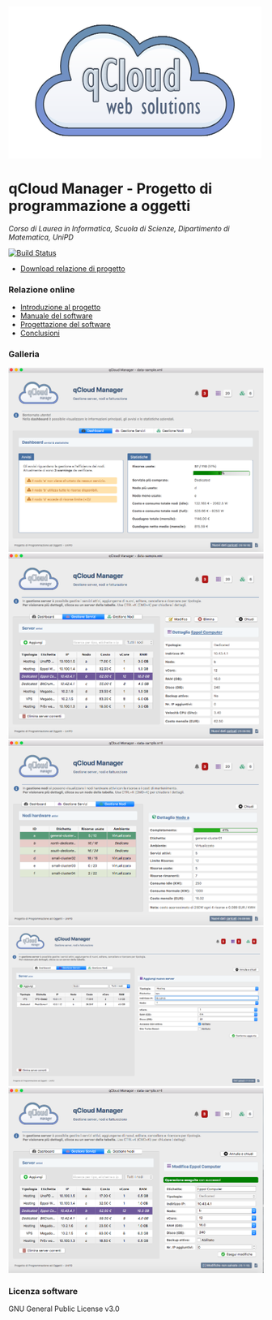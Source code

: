 
![image](images/qcloud.png)

# qCloud Manager - Progetto di programmazione a oggetti

*Corso di Laurea in Informatica, Scuola di Scienze, Dipartimento di
Matematica, UniPD*

[![Build Status](https://travis-ci.org/Maxelweb/qCloudUNIPD.svg?branch=master)](https://travis-ci.org/Maxelweb/qCloudUNIPD)
- [Download relazione di progetto](download/relazione.pdf)

### Relazione online

- [Introduzione al progetto](sec/intro.md)
- [Manuale del software](sec/manuale.md)
- [Progettazione del software](sec/progettazione.md)
- [Conclusioni](sec/conclusione.md)

### Galleria

![Dashboard](images/dash-view.png)
![Dashboard](images/server-view.png)
![Dashboard](images/nodes-view.png)
![Dashboard](images/server-add.png)
![Dashboard](images/server-edit.png)


### Licenza software

GNU General Public License v3.0